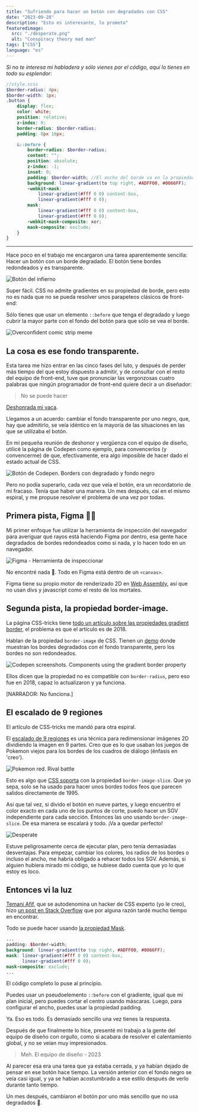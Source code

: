 ```yaml
---
title: "Sufriendo para hacer un botón con degradados con CSS"
date: "2023-09-28"
description: "Esto es interesante, lo prometo"
featuredimage:
  src: "./desperate.png"
  alt: "Conspiracy theory mad man"
tags: ["CSS"]
language: "es"
---
```


_Si no te interesa mi habladera y sólo vienes por el código, aquí lo tienes en todo su esplendor_:
```scss
//style.scss
$border-radius: 4px;
$border-width: 1px;
.button {
    display: flex;
    color: white;
    position: relative;
    z-index: 0;
    border-radius: $border-radius;
    padding: 8px 16px;

    &::before {
        border-radius: $border-radius;
        content: "";
        position: absolute;
        z-index: -1;
        inset: 0;
        padding: $border-width; //El ancho del borde va en la propiedad de padding
        background: linear-gradient(to top right, #ADFF00, #0066FF);
        -webkit-mask:
            linear-gradient(#fff 0 0) content-box,
            linear-gradient(#fff 0 0);
        mask:
            linear-gradient(#fff 0 0) content-box,
            linear-gradient(#fff 0 0);
        -webkit-mask-composite: xor;
        mask-composite: exclude;
    }
}
```
---


Hace poco en el trabajo me encargaron una tarea aparentemente sencilla: Hacer un botón con un borde degradado. El botón tiene bordes redondeados y es transparente.

![Botón del infierno](./button-fire.png)

Super fácil. CSS no admite gradientes en su propiedad de borde, pero esto no es nada que no se pueda resolver unos parapeteos clásicos de front-end:

Sólo tienes que usar un elemento ``::before`` que tenga el degradado y luego cubrir la mayor parte con el fondo del botón para que sólo se vea el borde.

![Overconfident comic strip meme](./overconfident-comic.png)

## La cosa es ese fondo transparente.

Esta tarea me hizo entrar en las cinco fases del luto, y después de perder más tiempo del que estoy dispuesto a admitir, y de consultar con el resto del equipo de front-end, tuve que pronunciar las vergonzosas cuatro palabras que ningún programador de front-end quiere decir a un diseñador:

> No se puede hacer

[Deshonrada mi vaca](https://www.youtube.com/watch?v=AW7iAIzRSQ4).

Llegamos a un acuerdo: cambiar el fondo transparente por uno negro, que, hay que admitirlo, se veía idéntico en la mayoría de las situaciones en las que se utilizaba el botón.

En mi pequeña reunión de deshonor y vergüenza con el equipo de diseño, utilicé la página de Codepen como ejemplo, para convencerlos (y convencerme) de que, efectivamente, era algo imposible de hacer dado el estado actual de CSS.

![Botón de Codepen. Borders con degradado y fondo negro](./codepen.png)

Pero no podía superarlo, cada vez que veía el botón, era un recordatorio de mi fracaso. Tenía que haber una manera. Un mes después, caí en el mismo espiral, y me propuse resolver el problema de una vez por todas.

## Primera pista, Figma 🕵️‍♀️

Mi primer enfoque fue utilizar la herramienta de inspección del navegador para averiguar qué rayos está haciendo Figma por dentro, esa gente hace degradados de bordes redondeados como si nada, y lo hacen todo en un navegador.

![Figma - Herramienta de inspeccionar](./figma.png)

No encontré nada 🙁. Todo en Figma está dentro de un `<canvas>`.

Figma tiene su propio motor de renderizado 2D en [Web Assembly](https://www.figma.com/blog/webassembly-cut-figmas-load-time-by-3x/), así que no usan divs y javascript como el resto de los mortales.


## Segunda pista, la propiedad border-image.

La página CSS-tricks tiene [todo un artículo sobre las propiedades gradient border](https://css-tricks.com/gradient-borders-in-css/), el problema es que el artículo es de 2018.

Hablan de la propiedad `border-image` de CSS. Tienen un [demo](https://codepen.io/chriscoyier/pen/ZVYXRx) donde muestran los bordes degradados con el fondo transparente, pero los bordes no son redondeados.

![Codepen screenshots. Components using the gradient border property](./css-tricks.png)

Ellos dicen que la propiedad no es compatible con `border-radius`, pero eso fue en 2018, capaz lo actualizaron y ya funciona.

[NARRADOR: No funciona.]

## El escalado de 9 regiones

El artículo de CSS-tricks me mandó para otra espiral.

El [escalado de 9 regiones](https://en.wikipedia.org/wiki/9-slice_scaling) es una técnica para redimensionar imágenes 2D dividiendo la imagen en 9 partes. Creo que es lo que usaban los juegos de Pokemon viejos para los bordes de los cuadros de diálogo (énfasis en 'creo').

![Pokemon red. Rival battle](./pokemon.png
)

Esto es algo que [CSS soporta](https://developer.mozilla.org/en-US/docs/Web/CSS/border-image-slice) con la propiedad `border-image-slice`. Que yo sepa, solo se ha usado para hacer unos bordes todos feos que parecen salidos directamente de 1995.

Así que tal vez, si divido el botón en nueve partes, y luego encuentro el color exacto en cada uno de los puntos de corte, puedo hacer un SGV independiente para cada sección. Entonces las uno usando `border-image-slice`. De esa manera se escalará y todo. ¡Va a quedar perfecto!

![Desperate](./desperate.png
)

Estuve peligrosamente cerca de ejecutar plan, pero tenía demasiadas desventajas. Para empezar, cambiar los colores, los radios de los bordes o incluso el ancho, me habría obligado a rehacer todos los SGV. Además, si alguien hubiera mirado mi código, se hubiese dado cuenta que yo lo que estoy es loco.

## Entonces vi la luz

[Temani Afif](https://stackoverflow.com/users/8620333/temani-afif), que se autodenomina un hacker de CSS experto (yo le creo), hizo [un post en Stack Overflow](https://stackoverflow.com/questions/51496204/border-gradient-with-border-radius) que por alguna razón tardé mucho tiempo en encontrar.

Todo se puede hacer usando [la propiedad Mask](https://developer.mozilla.org/en-US/docs/Web/CSS/mask).

```scss
...
padding: $border-width;
background: linear-gradient(to top right, #ADFF00, #0066FF);
mask: linear-gradient(#fff 0 0) content-box,
      linear-gradient(#fff 0 0);
mask-composite: exclude;
...
```

El código completo lo puse al principio.

Puedes usar un pseudoelemento `::before` con el gradiente, igual que mi plan inicial, pero puedes cortar el centro usando máscaras. Luego, para configurar el ancho, puedes usar la propiedad padding.

Ya. Eso es todo. Es demasiado sencillo una vez tienes la respuesta.

Después de que finalmente lo hice, presenté mi trabajo a la gente del equipo de diseño con orgullo, como si acabara de resolver el calentamiento global, y no se veían muy impresionados. 

> Meh. El equipo de diseño - 2023

Al parecer esa era una tarea que ya estaba cerrada, y ya habían dejado de pensar en ese botón hace tiempo. La versión anterior con el fondo negro se veía casi igual, y ya se habían acostumbrado a ese estilo después de verlo durante tanto tiempo.

Un mes después, cambiaron el botón por uno más sencillo que no usa degradados 🤡.